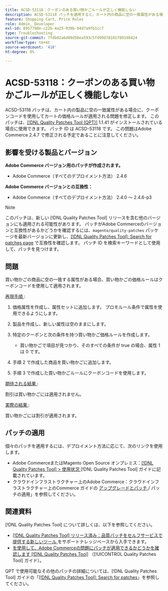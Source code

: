 ```yaml
---
title: ACSD-53118：クーポンのある買い物かごルールが正しく機能しない
description: ACSD-53118 パッチを適用すると、カート内の商品に空の一致属性がある場合に、クーポンコードを使用してカートの価格ルールが適用されるAdobe Commerceの問題を修正できます。
feature: Shopping Cart, Price Rules
role: Admin, Developer
exl-id: 8957790e-c22b-4a25-939b-94d7a9fb1cc7
type: Troubleshooting
source-git-commit: 7fdb02a6d89d50ea593c5fd99d78101f89198424
workflow-type: tm+mt
source-wordcount: '418'
ht-degree: 0%

---
```


# ACSD-53118：クーポンのある買い物かごルールが正しく機能しない

ACSD-53118 パッチは、カート内の製品に空の一致属性がある場合に、クーポンコードを使用してカートの価格ルールが適用される問題を修正します。 このパッチは、[[!DNL Quality Patches Tool (QPT)]](https://experienceleague.adobe.com/en/docs/commerce-operations/tools/quality-patches-tool/quality-patches-tool-to-self-serve-quality-patches) 1.1.41 がインストールされている場合に使用できます。 パッチ ID は ACSD-53118 です。 この問題はAdobe Commerce 2.4.7 で修正される予定であることに注意してください。

## 影響を受ける製品とバージョン

**Adobe Commerce バージョン用のパッチが作成されます。**

* Adobe Commerce（すべてのデプロイメント方法） 2.4.6

**Adobe Commerce バージョンとの互換性：**

* Adobe Commerce（すべてのデプロイメント方法） 2.4.0 ～ 2.4.6-p3

>[!NOTE]
>
>このパッチは、新しい [!DNL Quality Patches Tool] リリースを含む他のバージョンにも適用される可能性があります。 パッチがAdobe Commerceのバージョンと互換性があるかどうかを確認するには、`magento/quality-patches` パッケージを最新バージョンに更新し、[[!DNL Quality Patches Tool]: Search for patches page](https://experienceleague.adobe.com/tools/commerce-quality-patches/index.html) で互換性を確認します。 パッチ ID を検索キーワードとして使用して、パッチを見つけます。

## 問題

買い物かごの商品に空の一致する属性がある場合、買い物かごの価格ルールはクーポンコードを使用して適用されます。

<u> 再現手順 </u>:

1. 価格属性を作成し、属性セットに追加します。 プロモルール条件で属性を使用できるようにします。
1. 製品を作成し、新しい属性は空のままにします。
1. 特定のクーポンと次の条件を持つ買い物かご価格ルールを作成します。

   * 買い物かごで項目が見つかり、そのすべての条件が true の場合、属性 1 は 0 です。

1. 手順 2 で作成した商品を買い物かごに追加します。
1. 手順 3 で作成した買い物かごルールにクーポンコードを使用します。

<u> 期待される結果 </u>:

割引は買い物かごには適用されません。

<u> 実際の結果 </u>:

買い物かごには割引が適用されます。

## パッチの適用

個々のパッチを適用するには、デプロイメント方法に応じて、次のリンクを使用します。

* Adobe CommerceまたはMagento Open Source オンプレミス：[[!DNL Quality Patches Tool] > 使用状況 ](/help/tools/quality-patches-tool/usage.md)[!DNL Quality Patches Tool] ガイドに記載されています。
* クラウドインフラストラクチャー上のAdobe Commerce：クラウドインフラストラクチャー上のCommerce ガイドの [ アップグレードとパッチ ](https://experienceleague.adobe.com/docs/commerce-cloud-service/user-guide/develop/upgrade/apply-patches.html)/ パッチの適用」を参照してください。

## 関連資料

[!DNL Quality Patches Tool] について詳しくは、以下を参照してください。

* [[!DNL Quality Patches Tool]  リリース済み：品質パッチをセルフサービスで提供する新しいツール ](https://experienceleague.adobe.com/en/docs/commerce-operations/tools/quality-patches-tool/quality-patches-tool-to-self-serve-quality-patches) をサポートナレッジベースから入手できます。
* [ を使用して、Adobe Commerceの問題にパッチが適用できるかどうかを確認します  [!DNL Quality Patches Tool]](/help/tools/quality-patches-tool/patches-available-in-qpt/check-patch-for-magento-issue-with-magento-quality-patches.md) （[!UICONTROL Quality Patches Tool] ガイド）。


QPT で使用可能なその他のパッチの詳細については、[!DNL Quality Patches Tool] ガイドの「[[!DNL Quality Patches Tool]: Search for patches](https://experienceleague.adobe.com/tools/commerce-quality-patches/index.html)」を参照してください。
